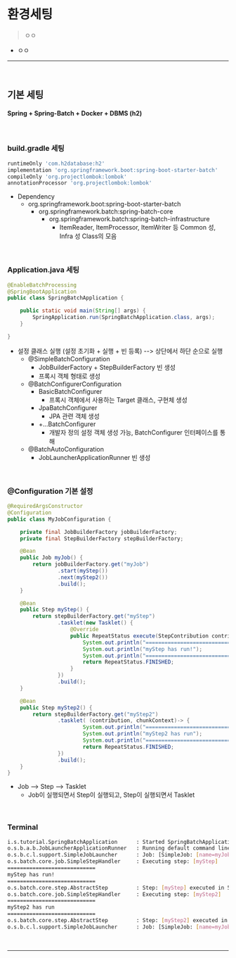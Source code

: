 # 환경세팅
> ㅇㅇ
* ㅇㅇ

<hr>
<br>

## 기본 세팅
#### Spring + Spring-Batch + Docker + DBMS (h2)

<br>

### build.gradle 세팅

```gradle
runtimeOnly 'com.h2database:h2'
implementation 'org.springframework.boot:spring-boot-starter-batch'
compileOnly 'org.projectlombok:lombok'
annotationProcessor 'org.projectlombok:lombok'
```

* Dependency
  * org.springframework.boot:spring-boot-starter-batch
    * org.springframework.batch:spring-batch-core
      * org.springframework.batch:spring-batch-infrastructure
        * ItemReader, ItemProcessor, ItemWriter 등 Common 성, Infra 성 Class의 모음
        
<br>

### Application.java 세팅
```java
@EnableBatchProcessing
@SpringBootApplication
public class SpringBatchApplication {

    public static void main(String[] args) {
        SpringApplication.run(SpringBatchApplication.class, args);
    }

}
```
* 설정 클래스 실행 (설정 초기화 + 실행 + 빈 등록) --> 상단에서 하단 순으로 실행
  * @SimpleBatchConfiguration
    * JobBuilderFactory + StepBuilderFactory 빈 생성
    * 프록시 객체 형태로 생성
  * @BatchConfigurerConfiguration
    * BasicBatchConfigurer
      * 프록시 객체에서 사용하는 Target 클래스, 구현체 생성
    * JpaBatchConfigurer
      * JPA 관련 객체 생성
    * +...BatchConfigurer
      * 개발자 정의 설정 객체 생성 가능, BatchConfigurer 인터페이스를 통해 
  * @BatchAutoConfiguration
      * JobLauncherApplicationRunner 빈 생성

<br>

### @Configuration 기본 설정
```java
@RequiredArgsConstructor
@Configuration
public class MyJobConfiguration {

    private final JobBuilderFactory jobBuilderFactory;
    private final StepBuilderFactory stepBuilderFactory;

    @Bean
    public Job myJob() {
        return jobBuilderFactory.get("myJob")
                .start(myStep())
                .next(myStep2())
                .build();
    }

    @Bean
    public Step myStep() {
        return stepBuilderFactory.get("myStep")
                .tasklet(new Tasklet() {
                    @Override
                    public RepeatStatus execute(StepContribution contribution, ChunkContext chunkContext) throws Exception {
                        System.out.println("============================");
                        System.out.println("myStep has run!");
                        System.out.println("============================");
                        return RepeatStatus.FINISHED;
                    }
                })
                .build();
    }

    @Bean
    public Step myStep2() {
        return stepBuilderFactory.get("myStep2")
                .tasklet( (contribution, chunkContext)-> {
                        System.out.println("============================");
                        System.out.println("myStep2 has run");
                        System.out.println("============================");
                        return RepeatStatus.FINISHED;
                })
                .build();
    }
}
```
* Job --> Step --> Tasklet
  * Job이 실행되면서 Step이 실행되고, Step이 실행되면서 Tasklet

<br>

### Terminal
```sh
i.s.tutorial.SpringBatchApplication      : Started SpringBatchApplication in 0.613 seconds (JVM running for 0.915)
o.s.b.a.b.JobLauncherApplicationRunner   : Running default command line with: []
o.s.b.c.l.support.SimpleJobLauncher      : Job: [SimpleJob: [name=myJob]] launched with the following parameters: [{}]
o.s.batch.core.job.SimpleStepHandler     : Executing step: [myStep]
============================
myStep has run!
============================
o.s.batch.core.step.AbstractStep         : Step: [myStep] executed in 5ms
o.s.batch.core.job.SimpleStepHandler     : Executing step: [myStep2]
============================
myStep2 has run
============================
o.s.batch.core.step.AbstractStep         : Step: [myStep2] executed in 1ms
o.s.b.c.l.support.SimpleJobLauncher      : Job: [SimpleJob: [name=myJob]] completed with the following parameters: [{}] and the following status: [COMPLETED] in 19ms
```

<br>
<hr>
<br>

